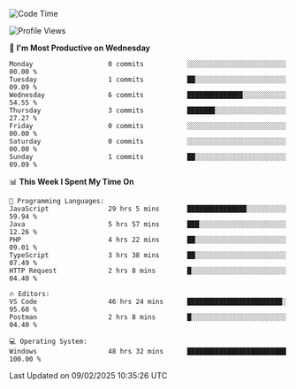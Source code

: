 <!--START_SECTION:waka-->
![Code Time](http://img.shields.io/badge/Code%20Time-4%2C051%20hrs%2022%20mins-blue)

![Profile Views](http://img.shields.io/badge/Profile%20Views-0-blue)

📅 **I'm Most Productive on Wednesday** 

```text
Monday                   0 commits           ░░░░░░░░░░░░░░░░░░░░░░░░░   00.00 % 
Tuesday                  1 commits           ██░░░░░░░░░░░░░░░░░░░░░░░   09.09 % 
Wednesday                6 commits           ██████████████░░░░░░░░░░░   54.55 % 
Thursday                 3 commits           ███████░░░░░░░░░░░░░░░░░░   27.27 % 
Friday                   0 commits           ░░░░░░░░░░░░░░░░░░░░░░░░░   00.00 % 
Saturday                 0 commits           ░░░░░░░░░░░░░░░░░░░░░░░░░   00.00 % 
Sunday                   1 commits           ██░░░░░░░░░░░░░░░░░░░░░░░   09.09 % 
```


📊 **This Week I Spent My Time On** 

```text
💬 Programming Languages: 
JavaScript               29 hrs 5 mins       ███████████████░░░░░░░░░░   59.94 % 
Java                     5 hrs 57 mins       ███░░░░░░░░░░░░░░░░░░░░░░   12.26 % 
PHP                      4 hrs 22 mins       ██░░░░░░░░░░░░░░░░░░░░░░░   09.01 % 
TypeScript               3 hrs 38 mins       ██░░░░░░░░░░░░░░░░░░░░░░░   07.49 % 
HTTP Request             2 hrs 8 mins        █░░░░░░░░░░░░░░░░░░░░░░░░   04.40 % 

🔥 Editors: 
VS Code                  46 hrs 24 mins      ████████████████████████░   95.60 % 
Postman                  2 hrs 8 mins        █░░░░░░░░░░░░░░░░░░░░░░░░   04.40 % 

💻 Operating System: 
Windows                  48 hrs 32 mins      █████████████████████████   100.00 % 
```


 Last Updated on 09/02/2025 10:35:26 UTC
<!--END_SECTION:waka-->
